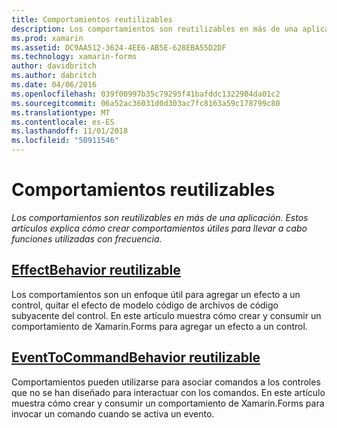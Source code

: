 ```yaml
---
title: Comportamientos reutilizables
description: Los comportamientos son reutilizables en más de una aplicación. Estos artículos explica cómo crear comportamientos útiles para llevar a cabo funciones utilizadas con frecuencia.
ms.prod: xamarin
ms.assetid: DC9AA512-3624-4EE6-AB5E-628EBA55D2DF
ms.technology: xamarin-forms
author: davidbritch
ms.author: dabritch
ms.date: 04/06/2016
ms.openlocfilehash: 039f00997b35c79295f41bafddc1322904da01c2
ms.sourcegitcommit: 06a52ac36031d0d303ac7fc8163a59c178799c80
ms.translationtype: MT
ms.contentlocale: es-ES
ms.lasthandoff: 11/01/2018
ms.locfileid: "50911546"
---
```

# <a name="reusable-behaviors"></a>Comportamientos reutilizables

_Los comportamientos son reutilizables en más de una aplicación. Estos artículos explica cómo crear comportamientos útiles para llevar a cabo funciones utilizadas con frecuencia._

## <a name="reusable-effectbehavioreffect-behaviormd"></a>[EffectBehavior reutilizable](effect-behavior.md)

Los comportamientos son un enfoque útil para agregar un efecto a un control, quitar el efecto de modelo código de archivos de código subyacente del control. En este artículo muestra cómo crear y consumir un comportamiento de Xamarin.Forms para agregar un efecto a un control.

## <a name="reusable-eventtocommandbehaviorevent-to-command-behaviormd"></a>[EventToCommandBehavior reutilizable](event-to-command-behavior.md)

Comportamientos pueden utilizarse para asociar comandos a los controles que no se han diseñado para interactuar con los comandos. En este artículo muestra cómo crear y consumir un comportamiento de Xamarin.Forms para invocar un comando cuando se activa un evento.
